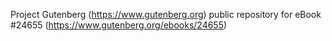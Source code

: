 Project Gutenberg (https://www.gutenberg.org) public repository for eBook #24655 (https://www.gutenberg.org/ebooks/24655)
